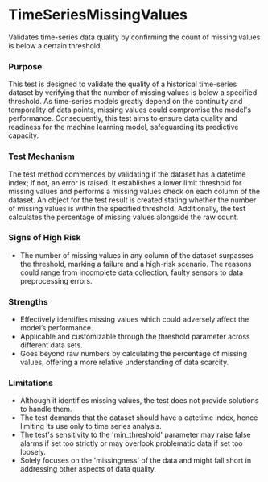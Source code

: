 # TimeSeriesMissingValues

Validates time-series data quality by confirming the count of missing values is below a certain threshold.

### Purpose

This test is designed to validate the quality of a historical time-series dataset by verifying that the number of
missing values is below a specified threshold. As time-series models greatly depend on the continuity and
temporality of data points, missing values could compromise the model's performance. Consequently, this test aims
to ensure data quality and readiness for the machine learning model, safeguarding its predictive capacity.

### Test Mechanism

The test method commences by validating if the dataset has a datetime index; if not, an error is raised. It
establishes a lower limit threshold for missing values and performs a missing values check on each column of the
dataset. An object for the test result is created stating whether the number of missing values is within the
specified threshold. Additionally, the test calculates the percentage of missing values alongside the raw count.

### Signs of High Risk

- The number of missing values in any column of the dataset surpasses the threshold, marking a failure and a
high-risk scenario. The reasons could range from incomplete data collection, faulty sensors to data preprocessing
errors.

### Strengths

- Effectively identifies missing values which could adversely affect the model’s performance.
- Applicable and customizable through the threshold parameter across different data sets.
- Goes beyond raw numbers by calculating the percentage of missing values, offering a more relative understanding
of data scarcity.

### Limitations

- Although it identifies missing values, the test does not provide solutions to handle them.
- The test demands that the dataset should have a datetime index, hence limiting its use only to time series
analysis.
- The test's sensitivity to the 'min_threshold' parameter may raise false alarms if set too strictly or may
overlook problematic data if set too loosely.
- Solely focuses on the 'missingness' of the data and might fall short in addressing other aspects of data quality.